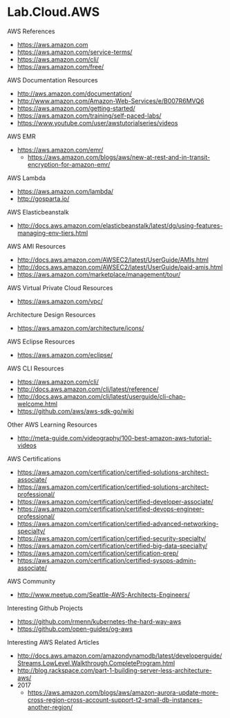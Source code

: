 # Lab.Cloud.AWS

AWS References  
* https://aws.amazon.com  
* https://aws.amazon.com/service-terms/
* https://aws.amazon.com/cli/
* https://aws.amazon.com/free/


AWS Documentation Resources
* http://aws.amazon.com/documentation/
* http://www.amazon.com/Amazon-Web-Services/e/B007R6MVQ6
* https://aws.amazon.com/getting-started/
* https://aws.amazon.com/training/self-paced-labs/
* https://www.youtube.com/user/awstutorialseries/videos  


AWS EMR
* https://aws.amazon.com/emr/
  * https://aws.amazon.com/blogs/aws/new-at-rest-and-in-transit-encryption-for-amazon-emr/


AWS Lambda
* https://aws.amazon.com/lambda/
* http://gosparta.io/


AWS Elasticbeanstalk
* http://docs.aws.amazon.com/elasticbeanstalk/latest/dg/using-features-managing-env-tiers.html


AWS AMI Resources
* http://docs.aws.amazon.com/AWSEC2/latest/UserGuide/AMIs.html
* http://docs.aws.amazon.com/AWSEC2/latest/UserGuide/paid-amis.html
* https://aws.amazon.com/marketplace/management/tour/


AWS Virtual Private Cloud Resources
* https://aws.amazon.com/vpc/


Architecture Design Resources
* https://aws.amazon.com/architecture/icons/


AWS Eclipse Resources
* https://aws.amazon.com/eclipse/


AWS CLI Resources
* https://aws.amazon.com/cli/
* http://docs.aws.amazon.com/cli/latest/reference/
* http://docs.aws.amazon.com/cli/latest/userguide/cli-chap-welcome.html
* https://github.com/aws/aws-sdk-go/wiki


Other AWS Learning Resources
* http://meta-guide.com/videography/100-best-amazon-aws-tutorial-videos


AWS Certifications
* https://aws.amazon.com/certification/certified-solutions-architect-associate/
* https://aws.amazon.com/certification/certified-solutions-architect-professional/
* https://aws.amazon.com/certification/certified-developer-associate/
* https://aws.amazon.com/certification/certified-devops-engineer-professional/
* https://aws.amazon.com/certification/certified-advanced-networking-specialty/
* https://aws.amazon.com/certification/certified-security-specialty/
* https://aws.amazon.com/certification/certified-big-data-specialty/
* https://aws.amazon.com/certification/certification-prep/
* https://aws.amazon.com/certification/certified-sysops-admin-associate/
 

AWS Community
* http://www.meetup.com/Seattle-AWS-Architects-Engineers/ 


Interesting Github Projects
* https://github.com/rmenn/kubernetes-the-hard-way-aws
* https://github.com/open-guides/og-aws


Interesting AWS Related Articles
* http://docs.aws.amazon.com/amazondynamodb/latest/developerguide/Streams.LowLevel.Walkthrough.CompleteProgram.html
* http://blog.rackspace.com/part-1-building-server-less-architecture-aws/
* 2017
  * https://aws.amazon.com/blogs/aws/amazon-aurora-update-more-cross-region-cross-account-support-t2-small-db-instances-another-region/

